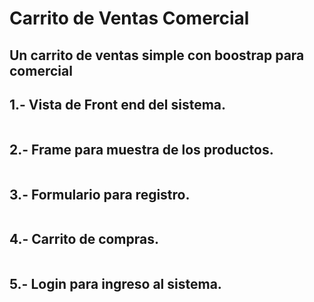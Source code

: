 # Carrito de Ventas Comercial
## Un carrito de ventas simple con boostrap para comercial

## 1.- Vista de Front end del sistema.
<img src="https://github.com/ssatani/Carrito-de-Ventas-Comercial/master/1.png" alt="">

## 2.- Frame para muestra de los productos.
<img src="https://github.com/ssatani/Carrito-de-Ventas-Comercial/master/2.png" alt="">

## 3.- Formulario para registro.
<img src="https://github.com/ssatani/Carrito-de-Ventas-Comercial/master/3.png" alt="">

## 4.- Carrito de compras.
<img src="https://github.com/ssatani/Carrito-de-Ventas-Comercial/master/4.png" alt="">

## 5.- Login para ingreso al sistema.
<img src="https://github.com/ssatani/Carrito-de-Ventas-Comercial/master/5.png" alt="">



